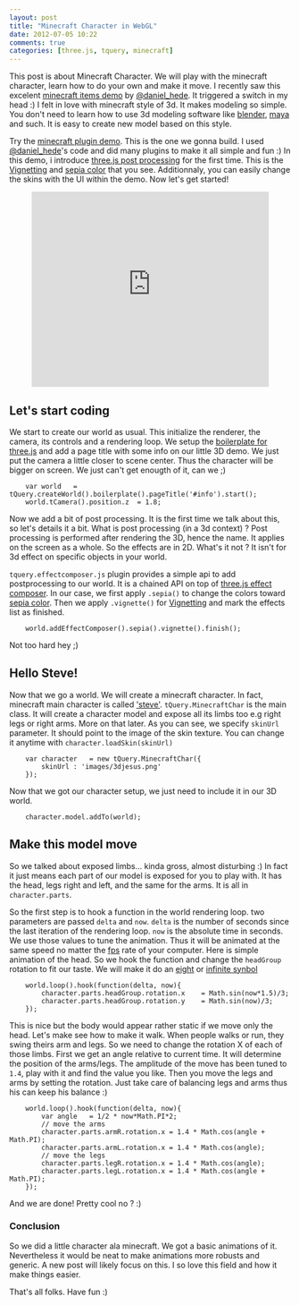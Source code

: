 ```yaml
---
layout: post
title: "Minecraft Character in WebGL"
date: 2012-07-05 10:22
comments: true
categories: [three.js, tquery, minecraft]
---
```


This post is about Minecraft Character.
We will play with the minecraft character, learn how to do your own and make it move.
I recently saw this excelent [minecraft items demo](http://djazz.mine.nu/lab/minecraft_items/)
by [@daniel_hede](https://twitter.com/#!/daniel_hede). It triggered a switch in my head :)
I felt in love with minecraft style of 3d. 
It makes modeling so simple.
You don't need to learn how to use 3d modeling software like 
[blender](http://www.blender.org/), 
[maya](http://usa.autodesk.com/maya/) and such.
It is easy to create new model based on this style.

Try the [minecraft plugin demo](/data/2012-07-05-minecraft-character-in-webgl/). This is the 
one we gonna build. I used [@daniel_hede](https://twitter.com/#!/daniel_hede)'s code
and did many plugins to make it all simple and fun :)
In this demo, i introduce
[three.js post processing](https://github.com/mrdoob/three.js/tree/master/examples/js/postprocessing)
for the first time.
This is the 
[Vignetting](http://en.wikipedia.org/wiki/Vignetting)
and 
[sepia color](http://en.wikipedia.org/wiki/Sepia_\(color\))
that you see.
Additionnaly, you can easily change the skins with the UI within the demo.
Now let's get started!

<center>
	<iframe width="425" height="349" src="http://www.youtube.com/embed/eg0qshn4VC0" frameborder="0" allowfullscreen></iframe>
</center>

<!-- more -->

## Let's start coding

We start to create our world as usual. This initialize the renderer, the camera,
its controls and a rendering loop.
We setup the 
[boilerplate for three.js](http://learningthreejs.com/blog/2012/01/19/boilerplate-builder-for-three-js/)
and add a page title with some info on our little 3D demo.
We just put the camera a little closer to scene center. Thus the character
will be bigger on screen. We just can't get enougth of it, can we ;)

```
	var world	= tQuery.createWorld().boilerplate().pageTitle('#info').start();
	world.tCamera().position.z	= 1.8;
```

Now we add a bit of post processing. It is the first time
we talk about this, so let's details it a bit.
What is post processing (in a 3d context) ?
Post processing is performed after rendering the 3D, hence the name.
It applies on the screen as a whole. So the effects are in 2D.
What's it not ?
It isn't for 3d effect on specific objects in your world.

```tquery.effectcomposer.js``` plugin provides a simple api to add 
postprocessing to our world. It is a chained API on top of 
[three.js effect composer](https://github.com/mrdoob/three.js/tree/master/examples/js/postprocessing). 
In our case, we first apply ```.sepia()``` to change the colors toward 
[sepia color](http://en.wikipedia.org/wiki/Sepia_\(color\)).
Then we apply ```.vignette()``` for
[Vignetting](http://en.wikipedia.org/wiki/Vignetting)
and mark the effects list
as finished. 

```
	world.addEffectComposer().sepia().vignette().finish();
```

Not too hard hey ;)

## Hello Steve!

Now that we go a world. We will create a minecraft character.
In fact, minecraft main character is called ['steve'](http://www.minecraftwiki.net/wiki/The_Player).
```tQuery.MinecraftChar``` is the main class. It will create 
a character model and expose all its limbs too e.g right legs or right arms.
More on that later.
As you can see, we specify ```skinUrl``` parameter. It should point to the 
image of the skin texture. You can change it anytime with ```character.loadSkin(skinUrl)```

```
	var character	= new tQuery.MinecraftChar({
		skinUrl	: 'images/3djesus.png'
	}); 
```

Now that we got our character setup, we just need to include it in our 3D world.

```
	character.model.addTo(world);
```

## Make this model move

So we talked about exposed limbs... kinda gross, almost disturbing :)
In fact it just means each part of our model is exposed for you to 
play with. It has the head, legs right and left, and the same for the arms.
It is all in ```character.parts```.

So the first step is to hook a function in the world rendering loop.
two parameters are passed ```delta``` and ```now```. ```delta``` is the number
of seconds since the last iteration of the rendering loop. ```now``` is the absolute
time in seconds.
We use those values to tune the animation. Thus it will be animated at the same
speed no matter the [fps](http://en.wikipedia.org/wiki/Frame_rate) rate of your computer.
Here is simple animation of the head. So we hook the function and change 
the ```headGroup``` rotation to fit our taste. 
We will make it do an 
[eight](http://en.wikipedia.org/wiki/8_\(number\))
or
[infinite synbol](http://en.wikipedia.org/wiki/Infinity#Infinity_symbol)

```
	world.loop().hook(function(delta, now){
		character.parts.headGroup.rotation.x	= Math.sin(now*1.5)/3;
		character.parts.headGroup.rotation.y	= Math.sin(now)/3;
	}); 
```


This is nice but the body would appear rather static if we move only the head.
Let's make see how to make it walk. 
When people walks or run, they swing theirs arm and legs.
So we need to change the rotation X of each of those limbs. First we get
an angle relative to current time. It will determine the position of the arms/legs.
The amplitude of the move has been tuned to ```1.4```, play with it and find the 
value you like. Then you move the legs and arms by setting the rotation. 
Just take care of balancing legs and arms thus his can keep his balance :)

```
	world.loop().hook(function(delta, now){
		var angle	= 1/2 * now*Math.PI*2;
		// move the arms
		character.parts.armR.rotation.x	= 1.4 * Math.cos(angle + Math.PI);
		character.parts.armL.rotation.x	= 1.4 * Math.cos(angle);
		// move the legs
		character.parts.legR.rotation.x	= 1.4 * Math.cos(angle);
		character.parts.legL.rotation.x	= 1.4 * Math.cos(angle + Math.PI);
	});
```

And we are done! Pretty cool no ? :)

### Conclusion


So we did a little character ala minecraft. 
We got a basic animations of it. Nevertheless it would be neat to make animations 
more robusts and generic. A new post will likely focus on this. 
I so love this field and how it make things easier.

That's all folks. Have fun :)





